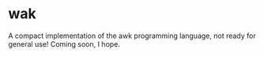 # wak

A compact implementation of the awk programming language, not ready for general use! Coming soon, I hope.
